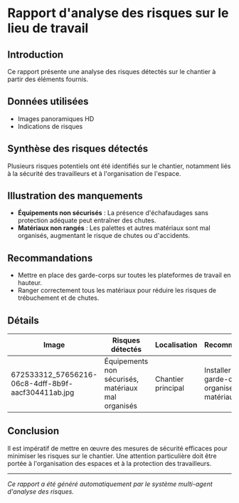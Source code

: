 # Rapport d'analyse des risques sur le lieu de travail

## Introduction
Ce rapport présente une analyse des risques détectés sur le chantier à partir des éléments fournis.

## Données utilisées
- Images panoramiques HD
- Indications de risques

## Synthèse des risques détectés
Plusieurs risques potentiels ont été identifiés sur le chantier, notamment liés à la sécurité des travailleurs et à l'organisation de l'espace.

## Illustration des manquements
- **Équipements non sécurisés** : La présence d'échafaudages sans protection adéquate peut entraîner des chutes.
- **Matériaux non rangés** : Les palettes et autres matériaux sont mal organisés, augmentant le risque de chutes ou d'accidents.

## Recommandations
- Mettre en place des garde-corps sur toutes les plateformes de travail en hauteur.
- Ranger correctement tous les matériaux pour réduire les risques de trébuchement et de chutes.

## Détails
| Image | Risques détectés | Localisation | Recommandations |
|-------|------------------|--------------|-----------------|
| 672533312_57656216-06c8-4dff-8b9f-aacf304411ab.jpg | Équipements non sécurisés, matériaux mal organisés | Chantier principal | Installer des garde-corps et organiser les matériaux |

## Conclusion
Il est impératif de mettre en œuvre des mesures de sécurité efficaces pour minimiser les risques sur le chantier. Une attention particulière doit être portée à l'organisation des espaces et à la protection des travailleurs.

---
*Ce rapport a été généré automatiquement par le système multi-agent d'analyse des risques.*